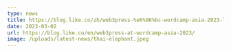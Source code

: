 ```yaml
---
type: news
title: https://blog.like.co/zh/web3press-%e6%96%bc-wordcamp-asia-2023-likecoin-%e7%a4%be%e7%be%a4%e5%a0%b1/
date: 2023-03-02
url: https://blog.like.co/en/web3press-at-wordcamp-asia-2023/
image: /uploads/latest-news/thai-elephant.jpeg
---
```

